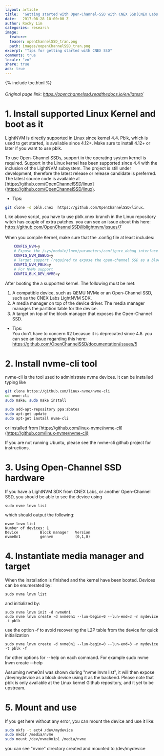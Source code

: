 ```yaml
---
layout: article
title:  "Getting started with Open-Channel-SSD with CNEX SSD(CNEX Labs Westlake ASIC)"
date:   2017-08-28 10:00:00 Z
author: Rocky Lim
categories: research
image:
  feature:
  teaser: openChannelSSD_tran.png
  path: images/oopenChannelSSD_tran.png
excerpt: "Tips for getting started with CNEX SSD"
comments: true
locale: "vn"
share: true
ads: true
---
```


{% include toc.html %}

###### Original page link: <https://openchannelssd.readthedocs.io/en/latest/>

# 1. Install supported Linux Kernel and boot as it

LightNVM is directly supported in Linux since kernel 4.4. Pblk, which is used to get started, is available since 4.12+. Make sure to install 4.12+ or later if you want to use pblk.

To use Open-Channel SSDs, support in the operating system kernel is required. Support in the Linux kernel has been supported since 4.4 with the inclusion of the LightNVM subsystem. The project is still under development, therefore the latest release or release candidate is preferred. The latest source code is available at [https://github.com/OpenChannelSSD/linux](https://github.com/OpenChannelSSD/linux).


* Tips:<br />
~~~sh
git clone -d pblk.cnex  https://github.com/OpenChannelSSD/linux.
~~~
Like above script, you have to use pblk.cnex branch in the Linux repository witch has couple of extra patches.
you can see an issue about this here: <https://github.com/OpenChannelSSD/liblightnvm/issues/7>
<br /><br />When you compile Kernel, make sure that the .config file at least includes:

~~~sh
    CONFIG_NVM=y
    # Expose the /sys/module/lnvm/parameters/configure_debug interface
    CONFIG_NVM_DEBUG=y
    # Target support (required to expose the open-channel SSD as a block device)
    CONFIG_NVM_PBLK=y    
    # For NVMe support
    CONFIG_BLK_DEV_NVME=y
~~~


After booting the a supported kernel. The following must be met:

1. A compatible device, such as QEMU NVMe or an Open-Channel SSD, such as the CNEX Labs LightNVM SDK.
2. A media manager on top of the device driver. The media manager manages the partition table for the device.
3. A target on top of the block manager that exposes the Open-Channel SSD.

* Tips:<br />
You don't have to concern #2 becasue it is deprecated since 4.8.
you can see an issue regarding this here: <https://github.com/OpenChannelSSD/documentation/issues/5>

# 2. Install nvme-cli tool

nvme-cli is the tool used to administrate nvme devices. It can be installed typing like

~~~sh
git clone https://github.com/linux-nvme/nvme-cli
cd nvme-cli
sudo make; sudo make install

sudo add-apt-repository ppa:sbates
sudo apt-get update
sudo apt-get install nvme-cli
~~~

or installed from [https://github.com/linux-nvme/nvme-cli](https://github.com/linux-nvme/nvme-cli)

If you are not running Ubuntu, please see the nvme-cli github project for instructions.

# 3. Using Open-Channel SSD hardware

If you have a LightNVM SDK from CNEX Labs, or another Open-Channel SSD, you should be able to see the device using

    sudo nvme lnvm list

which should output the following:

    nvme lnvm list
    Number of devices: 1
    Device      	Block manager	Version
    nvme0n1     	gennvm      	(0,1,0)


# 4. Instantiate media manager and target

When the installation is finished and the kernel have been booted. Devices can be enumerated by:

    sudo nvme lnvm list

and initialized by:

    sudo nvme lnvm init -d nvme0n1
    sudo nvme lnvm create -d nvme0n1 --lun-begin=0 --lun-end=3 -n mydevice -t pblk

use the option -f to avoid recovering the L2P table from the device for quick initialization

    sudo nvme lnvm create -d nvme0n1 --lun-begin=0 --lun-end=3 -n mydevice -t pblk -f

for other options for --help on each command. For example
    sudo nvme lnvm create --help

Assuming nvme0n1 was shown during "nvme lnvm list", it will then expose /dev/mydevice as a block device using it as the backend. Please note that pblk is only available at the Linux kernel Github repository, and it yet to be upstream.

# 5. Mount and use

If you get here without any error, you can mount the device and use it like:

~~~sh
sudo mkfs -t ext4 /dev/mydevice
sudo mkdir /media/nvme
sudo mount /dev/nvme0n1p1 /media/nvme
~~~

you can see "nvme" directory created and mounted to /dev/mydevice
